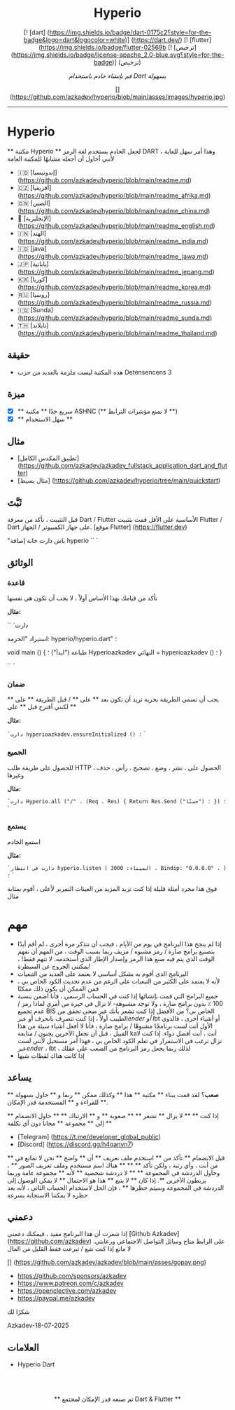 <div align = "center">

# Hyperio


[! [dart] (https://img.shields.io/badge/dart-0175c2؟style=for-the-badge&logo=dart&logocolor=white)] (https://dart.dev/)
[! [flutter] (https://img.shields.io/badge/flutter-02569b
[! [ترخيص] (https://img.shields.io/badge/license-apache_2.0-blue.svg؟style=for-the-badge)] (ترخيص)

*قم بإنشاء خادم باستخدام Dart بسهولة*

[] (https://github.com/azkadev/hyperio/blob/main/asses/images/hyperio.jpg)

</div>

---


# Hyperio



** مكتبة Hyperio ** لجعل الخادم يستخدم لغة الرمز DART ، وهذا أمر سهل للغاية لأنني أحاول أن أجعله مشابهًا للمكتبة العامة

- 🇮🇩 [إندونيسيا] (https://github.com/azkadev/hyperio/blob/main/readme.md)
- 🇨🇿 [أفريقيا] (https://github.com/azkadev/hyperio/blob/main/readme_afrika.md)
- 🇨🇳 [الصين] (https://github.com/azkadev/hyperio/blob/main/readme_china.md)
- 🏴󠁧󠁢󠁥󠁮󠁧󠁿 [الإنجليزية] (https://github.com/azkadev/hyperio/blob/main/readme_english.md)
- 🇮🇳 [الهند] (https://github.com/azkadev/hyperio/blob/main/readme_india.md)
- 🇮🇩 [java] (https://github.com/azkadev/hyperio/blob/main/readme_jawa.md)
- 🇯🇵 [يابانية] (https://github.com/azkadev/hyperio/blob/main/readme_jepang.md)
- 🇰🇷 [كوريا] (https://github.com/azkadev/hyperio/blob/main/readme_korea.md)
- 🇷🇺 [روسيا] (https://github.com/azkadev/hyperio/blob/main/readme_russia.md)
- 🇮🇩 [Sunda] (https://github.com/azkadev/hyperio/blob/main/readme_sunda.md)
- 🇹🇭 [تايلاند] (https://github.com/azkadev/hyperio/blob/main/readme_thailand.md)

## حقيقة

- هذه المكتبة ليست ملزمة بالعديد من حزب Detensencens 3

## ميزة

- [x] ** سريع جدًا ** مكتبة ASHNC (** لا تمنع مؤشرات الترابط **)
- [x] ** سهل الاستخدام **

## مثال

- [تطبيق المكدس الكامل] (https://github.com/azkadev/azkadev_fullstack_application_dart_and_flutter)
- [مثال بسيط] (https://github.com/azkadev/hyperio/tree/main/quickstart)



## ثَبَّتَ

قبل التثبيت ، تأكد من معرفة Dart / Flutter الأساسية على الأقل قمت بتثبيت Flutter / Dart على جهاز الكمبيوتر / الجهاز. [موقع Flutter] (https://flutter.dev)

"باش
دارت حانة إضافة hyperio
`` `

## الوثائق


### قاعدة

تأكد من قيامك بهذا الأساس أولاً ، لا يجب أن تكون هي نفسها

**مثال:**

`` `دارت

استيراد "الحزمة: hyperio/hyperio.dart" ؛

void main () {
  طباعة ("ابدأ") ؛
  Hyperioazkadev النهائي = hyperioazkadev () ؛
}

`` `

### ضمان

يجب أن تسمى الطريقة بحرية تريد أن تكون بعد ** على ** / قبل الطريقة ** على ** لكنني أقترح قبل ** على **

**مثال:**

`` `دارت
  hyperioazkadev.ensureInitialized () ؛
`` `


### الجميع

للحصول على طريقة طلب HTTP ، الحصول على ، نشر ، وضع ، تصحيح ، رأس ، حذف وغيرها

**مثال:**

`` `دارت
  Hyperio.all ("/" ، (Req ، Res) {
    Return Res.Send ("حسنًا") ؛
  }) ؛
`` `


### يستمع

استمع الخادم

**مثال:**

`` `دارت
في انتظار hyperio.listen (
  الميناء: 3000 ،
  Bindip: "0.0.0.0" ،
) ؛
`` `

فوق هذا مجرد أمثلة قليلة إذا كنت تريد المزيد من العينات التمرير لأعلى ، أقوم بمثابة مثال

# مهم

- إذا لم ينجح هذا البرنامج في يوم من الأيام ، فيجب أن نتذكر مرة أخرى ، لم أقم أبدًا بتصنيع برامج ضارة / رمز مشبوه / مزيف ربما بسبب الوقت ، من المهم أن نفهم الوقت الذي يتم فيه صنع هذا الرمز وإصدار الإطار الذي أستخدمه. لا تتهم فقط! ، يمكنني الخروج عن السيطرة!
- البرنامج الذي أقوم به بشكل أساسي لا يعتمد على العديد من التبعيات
- لأنه لا يعتمد على الكثير من التبعيات على الرغم من عدم تحديث الكود الخاص بي ، فمن الممكن أن يكون ذلك ممكنًا
- جميع البرامج التي قمت بإنشائها إذا كنت في الحساب الرسمي ، فأنا أضمن بنسبة 100 ٪ بدون برامج ضارة ، ولا توجد مشبوهة- لا تزال في حيرة من أمري لماذا رمز / عدم تجميع BIS الخاص بي؟ من الأفضل إذا كنت تشعر بأنك غير صحي تحقق من الطبيب أولاً ، إذا كنت تتصرف بانحرف أو عبر*ender أو l*bt أو أشياء أخرى ، فالدوي الأول أنت لست برنامجًا مشبوهًا / برامج ضارة ، فأنا لا أفعل أشياء سيئة من هذا القبيل ، قبل أن تجعل الآخرين يجنون / متابعة kaأنت ، أنت أفضل دواء. إذا كنت لا تزال ترغب في الاستمرار في تعلم الكود الخاص بي ، فهذا أمر مستحيل لأنني لست عبر*ender ، l*bt ، لذلك ربما يجعل رمز البرنامج من الصعب على عقلك
- إذا كانت هناك لقطات شبها

## يساعد

**صعب**؟ لقد قمت ببناء ** مكتبة ** هذا ** وكذلك ممكن ** ربما و ** حاول بسهولة ** للقراءة و ** المستخدمة قدر الإمكان **. 

إذا كنت ** ** لا يزال ** تشعر ** ** صعوبة ** و ** الارتباك ** ** حاول الانضمام ** إلى ** مجموعة ** مجانا دون أي تكلفة **

- [Telegram] (https://t.me/developer_global_public)
- [Discord] (https://discord.gg/h4qanyn7)

** قبل الانضمام ** تأكد من ** استخدم ملف تعريف ** أن ** واضح ** نحن لا تمانع في من أنت ، وأي رتبة ، ولكن تأكد ** ** ** هناك اسم مستخدم وملف تعريف الصور ** ، وحاول الدردشة في المجموعة ** ** لا دردشة شخصية ** لأنه ** مجموعة عامة وربما يربطون الآخرين **. إذا كان ** لا يتبع ** هذا هو الاحتمال ** لا يمكن الوصول إلى الدردشة في المجموعة وسيتم حظرها ** ، فإن الحل لاستخدام الحساب الثاني ، لأنه بعد حظره لا يمكننا الاستجابة بسرعة


## دعمني

إذا شعرت أن هذا البرنامج مفيد ، فيمكنك دعمني [Github Azkadev] (https://github.com/azkadev) على الرابط متاح وسائل التواصل الاجتماعي ورعايتي. لا مانع إذا كنت تتبع / تبرعت فقط القليل من المال

[] (https://github.com/azkadev/azkadev/blob/main/asses/gopay.png)

- https://github.com/sponsors/azkadev
- https://www.patreon.com/c/azkadev
- https://openclective.com/azkadev
- https://paypal.me/azkadev

شكرًا لك


Azkadev-18-07-2025


## العلامات

- Hyperio Dart

</br>
</br>


<div align = "center">

** تم صنعه قدر الإمكان لمجتمع Dart & Flutter **

</div>